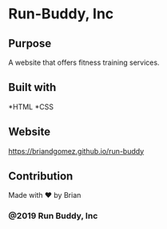 # Run-Buddy, Inc

## Purpose
A website that offers fitness training services.

## Built with
*HTML
*CSS

## Website
https://briandgomez.github.io/run-buddy

## Contribution
Made with ❤️ by Brian

### @2019 Run Buddy, Inc
